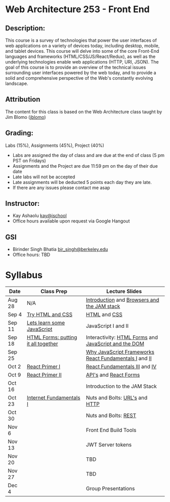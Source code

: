 # Web Architecture 253 - Front End

## Description:
This course is a survey of technologies that power the user interfaces of web applications on a variety of devices today, including desktop, mobile, and tablet devices. This course will delve into some of the core Front-End languages and frameworks  (HTML/CSS/JS/React/Redux), as well as the underlying technologies enable web applications (HTTP, URI, JSON). The goal of this course is to provide an overview of the technical issues surrounding user interfaces powered by the web today, and to provide a solid and comprehensive perspective of the Web's constantly evolving landscape.

## Attribution
The content for this class is based on the Web Architecture class taught by Jim Blomo ([jblomo](https://github.com/jblomo))

## Grading:
Labs (15%), Assignments (45%), Project (40%)
 - Labs are assigned the day of class and are due at the end of class (5 pm PST on Fridays)
 - Assignments and the Project are due 11:59 pm on the day of their due date
 - Late labs will not be accepted
 - Late assignments will be deducted 5 points each day they are late.
 - If there are any issues please contact me asap

## Instructor:
 - Kay Ashaolu <kay@ischool>
 - Office hours available upon request via Google Hangout

## GSI
 - Birinder Singh Bhatia <bir_singh@berkeley.edu>
 - Office hours: TBD

# Syllabus

| Date   | Class Prep                                                                                                                 | Lecture Slides                                                                                                                                                                                                                                                                                                                                                |
|--------|----------------------------------------------------------------------------------------------------------------------------|---------------------------------------------------------------------------------------------------------------------------------------------------------------------------------------------------------------------------------------------------------------------------------------------------------------------------------------------------------------|
| Aug 28 | N/A                                                                                                                        | [Introduction](https://ucb-info-frontend-webarch.github.io/lectures/content/html/l-introduction.html) and [Browsers and the JAM stack](https://ucb-info-frontend-webarch.github.io/lectures/content/html/l-what-is-a-web-browser.html)                                                                                                                        |
| Sep 4  | [Try HTML and CSS](https://ucb-info-frontend-webarch.github.io/lectures/content/html/p-try-html-css.html)                  | [HTML](https://ucb-info-frontend-webarch.github.io/lectures/content/html/l-intro-to-html.html) and [CSS](https://ucb-info-frontend-webarch.github.io/lectures/content/html/l-intro-to-css.html)                                                                                                                                                               |
| Sep 11 | [Lets learn some JavaScript](https://ucb-info-frontend-webarch.github.io/lectures/content/html/p-modern-javascript.html)   | JavaScript I and II                                                                                                                                                                                                                                                                                                                                           |
| Sep 18 | [HTML Forms: putting it all together](https://ucb-info-frontend-webarch.github.io/lectures/content/html/p-html-forms.html) | Interactivity: [HTML Forms](https://ucb-info-frontend-webarch.github.io/lectures/content/html/l-html-forms.html) and [JavaScript and the DOM](https://ucb-info-frontend-webarch.github.io/lectures/content/html/l-javascript-and-the-dom.html)                                                                                                                |
| Sep 25 |                                                                                                                            | [Why JavaScript Frameworks](https://ucb-info-frontend-webarch.github.io/lectures/content/html/l-why-javascript-frameworks.html) [React Fundamentals I](https://ucb-info-frontend-webarch.github.io/lectures/content/html/l-react-fundamentals-1.html) and [II](https://ucb-info-frontend-webarch.github.io/lectures/content/html/l-react-fundamentals-2.html) |
| Oct 2  | [React Primer I](https://ucb-info-frontend-webarch.github.io/class_prep/w-react-primer-1.html)                             | [React Fundamentals III](https://ucb-info-frontend-webarch.github.io/lectures/content/html/l-react-fundamentals-3.html) and [IV](https://ucb-info-frontend-webarch.github.io/lectures/content/html/l-react-fundamentals-4.html)                                                                                                                               |
| Oct 9  | [React Primer II](https://ucb-info-frontend-webarch.github.io/class_prep/w-react-primer-2.html)                            | [API's](https://ucb-info-frontend-webarch.github.io/lectures/content/html/l-using-api.html) and [React Forms](https://ucb-info-frontend-webarch.github.io/lectures/content/html/l-react-forms.html)                                                                                                                                                           |
| Oct 16 |                                                                                                                            | Introduction to the JAM Stack                                                                                                                                                                                                                                                                                                                                 |
| Oct 23 | [Internet Fundamentals I](https://ucb-info-frontend-webarch.github.io/class_prep/w-internet-fundamentals-1.html)           | Nuts and Bolts: [URL's](https://ucb-info-frontend-webarch.github.io/lectures/content/html/l-nuts-and-bolts-urls.html) and [HTTP](https://ucb-info-frontend-webarch.github.io/lectures/content/html/l-nuts-and-bolts-http.html)                                                                                                                                |
| Oct 30 |                                                                                                                            | Nuts and Bolts: [REST](https://ucb-info-frontend-webarch.github.io/lectures/content/html/l-rest.html)                                                                                                                                                                                                                                                         |
| Nov 6  |                                                                                                                            | Front End Build Tools                                                                                                                                                                                                                                                                                                                                         |
| Nov 13 |                                                                                                                            | JWT Server tokens                                                                                                                                                                                                                                                                                                                                             |
| Nov 20 |                                                                                                                            | TBD                                                                                                                                                                                                                                                                                                                                                           |
| Nov 27 |                                                                                                                            | TBD                                                                                                                                                                                                                                                                                                                                                           |
| Dec 4  |                                                                                                                            | Group Presentations                                                                                                                                                                                                                                                                                                                                           |
